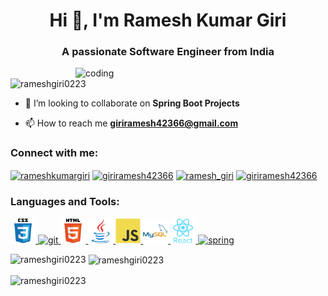 <h1 align="center">Hi 👋, I'm Ramesh Kumar Giri</h1>
<h3 align="center">A passionate Software Engineer from India</h3>

<img align = "right" alt = "coding" width = "400"  src = "https://github.com/user-attachments/assets/1c95e46f-2734-45a9-a8a4-19a65ef25da4">

<p align="left"> <img src="https://komarev.com/ghpvc/?username=rameshgiri0223&label=Profile%20views&color=0e75b6&style=flat" alt="rameshgiri0223" /> </p>

- 👯 I’m looking to collaborate on **Spring Boot Projects**

- 📫 How to reach me **giriramesh42366@gmail.com**

<h3 align="left">Connect with me:</h3>
<p align="left">
<a href="https://linkedin.com/in/rameshkumargiri" target="blank"><img align="center" src="https://raw.githubusercontent.com/rahuldkjain/github-profile-readme-generator/master/src/images/icons/Social/linked-in-alt.svg" alt="rameshkumargiri" height="30" width="40" /></a>
<a href="https://www.hackerrank.com/giriramesh42366" target="blank"><img align="center" src="https://raw.githubusercontent.com/rahuldkjain/github-profile-readme-generator/master/src/images/icons/Social/hackerrank.svg" alt="giriramesh42366" height="30" width="40" /></a>
<a href="https://www.leetcode.com/ramesh_giri" target="blank"><img align="center" src="https://raw.githubusercontent.com/rahuldkjain/github-profile-readme-generator/master/src/images/icons/Social/leet-code.svg" alt="ramesh_giri" height="30" width="40" /></a>
<a href="https://auth.geeksforgeeks.org/user/giriramesh42366" target="blank"><img align="center" src="https://raw.githubusercontent.com/rahuldkjain/github-profile-readme-generator/master/src/images/icons/Social/geeks-for-geeks.svg" alt="giriramesh42366" height="30" width="40" /></a>
</p>

<h3 align="left">Languages and Tools:</h3>
<p align="left"> <a href="https://www.w3schools.com/css/" target="_blank" rel="noreferrer"> <img src="https://raw.githubusercontent.com/devicons/devicon/master/icons/css3/css3-original-wordmark.svg" alt="css3" width="40" height="40"/> </a> <a href="https://git-scm.com/" target="_blank" rel="noreferrer"> <img src="https://www.vectorlogo.zone/logos/git-scm/git-scm-icon.svg" alt="git" width="40" height="40"/> </a> <a href="https://www.w3.org/html/" target="_blank" rel="noreferrer"> <img src="https://raw.githubusercontent.com/devicons/devicon/master/icons/html5/html5-original-wordmark.svg" alt="html5" width="40" height="40"/> </a> <a href="https://www.java.com" target="_blank" rel="noreferrer"> <img src="https://raw.githubusercontent.com/devicons/devicon/master/icons/java/java-original.svg" alt="java" width="40" height="40"/> </a> <a href="https://developer.mozilla.org/en-US/docs/Web/JavaScript" target="_blank" rel="noreferrer"> <img src="https://raw.githubusercontent.com/devicons/devicon/master/icons/javascript/javascript-original.svg" alt="javascript" width="40" height="40"/> </a> <a href="https://www.mysql.com/" target="_blank" rel="noreferrer"> <img src="https://raw.githubusercontent.com/devicons/devicon/master/icons/mysql/mysql-original-wordmark.svg" alt="mysql" width="40" height="40"/> </a> <a href="https://reactjs.org/" target="_blank" rel="noreferrer"> <img src="https://raw.githubusercontent.com/devicons/devicon/master/icons/react/react-original-wordmark.svg" alt="react" width="40" height="40"/> </a> <a href="https://spring.io/" target="_blank" rel="noreferrer"> <img src="https://www.vectorlogo.zone/logos/springio/springio-icon.svg" alt="spring" width="40" height="40"/> </a> </p>

<p><img align="left" src="https://github-readme-stats.vercel.app/api/top-langs?username=rameshgiri0223&show_icons=true&locale=en&layout=compact" alt="rameshgiri0223" /></p>

<p>&nbsp;<img align="center" src="https://github-readme-stats.vercel.app/api?username=rameshgiri0223&show_icons=true&locale=en" alt="rameshgiri0223" /></p>

<p><img align="center" src="https://github-readme-streak-stats.herokuapp.com/?user=rameshgiri0223&" alt="rameshgiri0223" /></p>
